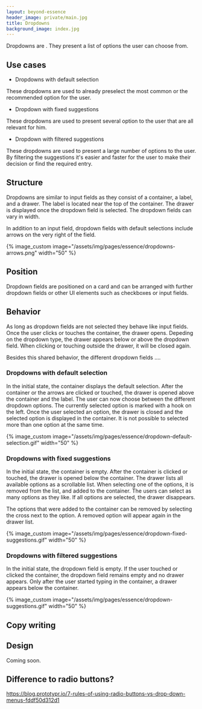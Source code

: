 ```yaml
---
layout: beyond-essence
header_image: private/main.jpg
title: Dropdowns
background_image: index.jpg
---
```


Dropdowns are .
They present a list of options the user can choose from. 

## Use cases

* Dropdowns with default selection

These dropdowns are used to already preselect the most common or the recommended option for the user.

* Dropdown with fixed suggestions

These dropdowns are used to present several option to the user that are all relevant for him.

* Dropdown with filtered suggestions

These dropdowns are used to present a large number of options to the user. By filtering the suggestions it's easier and faster for the user to make their decision or find the required entry.


## Structure

Dropdowns are similar to input fields as they consist of a container, a label, and a drawer.
The label is located near the top of the container.
The drawer is displayed once the dropdown field is selected.
The dropdown fields can vary in width.

In addition to an input field, dropdown fields with default selections include arrows on the very right of the field.

{% image_custom image="/assets/img/pages/essence/dropdowns-arrows.png" width="50" %}



## Position

Dropdown fields are positioned on a card and can be arranged with further dropdown fields or other UI elements such as checkboxes or input fields.

## Behavior

As long as dropdown fields are not selected they behave like input fields.
Once the user clicks or touches the container, the drawer opens.
Depeding on the dropdown type, the drawer appears below or above the dropdown field.
When clicking or touching outside the drawer, it will be closed again.

Besides this shared behavior, the different dropdown fields ....

### Dropdowns with default selection

In the initial state, the container displays the default selection.
After the container or the arrows are clicked or touched, the drawer is opened above the container and the label.
The user can now choose between the different dropdown options.
The currently selected option is marked with a hook on the left.
Once the user selected an option, the drawer is closed and the selected option is displayed in the container.
It is not possible to selected more than one option at the same time.

{% image_custom image="/assets/img/pages/essence/dropdown-default-selection.gif"  width="50" %}

### Dropdowns with fixed suggestions

In the initial state, the container is empty.
After the container is clicked or touched, the drawer is opened below the container.
The drawer lists all available options as a scrollable list.
When selecting one of the options, it is removed from the list, and added to the container.
The users can select as many options as they like.
If all options are selected, the drawer disappears.

The options that were added to the container can be removed by selecting the cross next to the option.
A removed option will appear again in the drawer list.

{% image_custom image="/assets/img/pages/essence/dropdown-fixed-suggestions.gif"  width="50" %}

### Dropdowns with filtered suggestions

In the initial state, the dropdown field is empty.
If the user touched or clicked the container, the dropdown field remains empty and no drawer appears.
Only after the user started typing in the container, a drawer appears below the container.

{% image_custom image="/assets/img/pages/essence/dropdown-suggestions.gif"  width="50" %}

## Copy writing


## Design

Coming soon.


## Difference to radio buttons?

https://blog.prototypr.io/7-rules-of-using-radio-buttons-vs-drop-down-menus-fddf50d312d1
